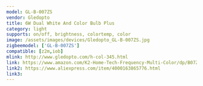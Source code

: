 ```yaml
---
model: GL-B-007ZS
vendor: Gledopto
title: 6W Dual White And Color Bulb Plus
category: light
supports: on/off, brightness, colortemp, color
image: /assets/images/devices/Gledopto_GL-B-007ZS.jpg
zigbeemodel: ['GL-B-007ZS'] 
compatible: [z2m,iob]
mlink: http://www.gledopto.com/h-col-345.html
link: https://www.amazon.com/K2-Home-Tech-Frequency-Multi-Color/dp/B07ZNB6ZJQ
link2: https://www.aliexpress.com/item/4000163865776.html
link3: 
---
```

